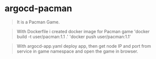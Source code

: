 # argocd-pacman
> It is a Pacman Game. 
>

> With  Dockerfile i created docker image for Pacman game 
> 'docker build -t user/pacman:1.1 .'
> 'docker push  user/pacman:1.1'



>
> With argocd-app.yaml deploy app, then get  node IP and port from service in game namespace and open the game in browser.



